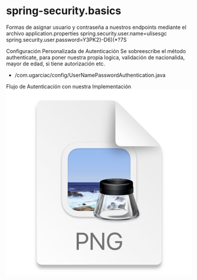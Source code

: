 # spring-security.basics

Formas de asignar usuario y contraseña a nuestros endpoints
mediante el archivo application.properties
spring.security.user.name=ulisesgc
spring.security.user.password=Y3PK2}-D6)(*?7S


Configuración Personalizada de Autenticación
Se sobreescribe el método authenticate, para poner nuestra propia logica, validación de nacionalida, mayor de edad, si tiene autorización etc.
- /com.ugarciac/config/UserNamePasswordAuthentication.java

Flujo de Autenticación con nuestra Implementación
![img.png](img.png)
